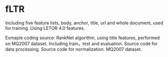 # fLTR
Including five feature lists, body, anchor, title, url and whole document, used for training. Using LETOR 4.0 features. 

Exmaple coding source: RankNet algorithm, using title features, performed on MQ2007 dataset. Including train，test and evaluation.
Source code for data processing.
Source code for normalization.
MQ2007 dataset.
